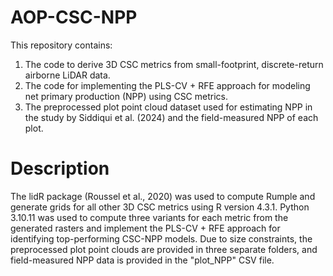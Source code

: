 # AOP-CSC-NPP
This repository contains:
1) The code to derive 3D CSC metrics from small-footprint, discrete-return airborne LiDAR data.
2) The code for implementing the PLS-CV + RFE approach for modeling net primary production (NPP) using CSC metrics. 
3) The preprocessed plot point cloud dataset used for estimating NPP in the study by Siddiqui et al. (2024) and the field-measured NPP of each plot.

# Description

The lidR package (Roussel et al., 2020) was used to compute Rumple and generate grids for all other 3D CSC metrics using R version 4.3.1. Python 3.10.11 was used to compute three variants for each metric from the generated rasters and implement the PLS-CV + RFE approach for identifying top-performing CSC-NPP models. Due to size constraints, the preprocessed plot point clouds are provided in three separate folders, and field-measured NPP data is provided in the "plot_NPP" CSV file.
